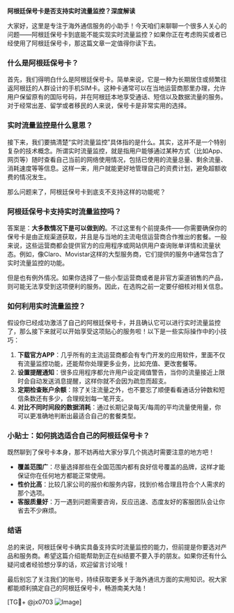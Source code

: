 **阿根廷保号卡是否支持实时流量监控？深度解读**

大家好，这里是专注于海外通信服务的小助手！今天咱们来聊聊一个很多人关心的问题——阿根廷保号卡到底能不能实现实时流量监控？如果你正在考虑购买或者已经使用了阿根廷保号卡，那这篇文章一定值得你读下去。

### 什么是阿根廷保号卡？

首先，我们得明白什么是阿根廷保号卡。简单来说，它是一种为长期居住或频繁往返阿根廷的人群设计的手机SIM卡。这种卡通常可以在当地运营商那里办理，允许用户保留原有的国际号码，并在阿根廷本地享受通话、短信以及数据流量的服务。对于经常出差、留学或者移民的人来说，保号卡是非常实用的选择。

### 实时流量监控是什么意思？

接下来，我们要搞清楚“实时流量监控”具体指的是什么。其实，这并不是一个特别复杂的技术概念。所谓实时流量监控，就是指用户能够通过某种方式（比如App、网页等）随时查看自己当前的网络使用情况，包括已使用的流量总量、剩余流量、消耗速度等等信息。这样一来，用户就能更好地管理自己的资费计划，避免超额收费的情况发生。

那么问题来了，阿根廷保号卡到底支不支持这样的功能呢？

### 阿根廷保号卡支持实时流量监控吗？

答案是：**大多数情况下是可以做到的**。不过这里有个前提条件——你需要确保你的保号卡是由正规渠道获取，并且是与当地的主流电信运营商合作推出的套餐。一般来说，这些运营商都会提供官方的应用程序或网站供用户查询账单详情和流量状态。例如，像Claro、Movistar这样的大型服务商，它们提供的服务中通常包含了实时流量监控的功能。

但是也有例外情况。如果你选择了一些小型运营商或者是非官方渠道销售的产品，则可能无法享受到这项便利的服务。因此，在选购之前一定要仔细核对相关信息。

### 如何利用实时流量监控？

假设你已经成功激活了自己的阿根廷保号卡，并且确认它可以进行实时流量监控了，那么接下来就可以开始享受这项贴心的服务啦！以下是一些实际操作中的小技巧：

1. **下载官方APP**：几乎所有的主流运营商都会有专门开发的应用软件，里面不仅有流量监控功能，还能帮你处理更多业务，比如充值、更改套餐等。
2. **设置提醒通知**：很多应用程序都允许用户设定阈值警告，当你的流量接近上限时会自动发送消息提醒，这样你就不会因为疏忽而超支。
3. **定期检查账户余额**：除了关注流量之外，也不要忘了顺便看看通话分钟数和短信条数还有多少，合理规划每一笔开支。
4. **对比不同时间段的数据消耗**：通过长期记录每天/每周的平均流量使用量，你可以更准确地判断出最适合自己的套餐类型。

### 小贴士：如何挑选适合自己的阿根廷保号卡？

既然聊到了保号卡本身，那不妨再给大家分享几个挑选时需要注意的地方吧！

- **覆盖范围广**：尽量选择那些在全国范围内都有良好信号覆盖的品牌，这样才能保证你在任何地方都能正常使用。
- **性价比高**：比较几家公司的报价和服务内容，找到价格合理且符合个人需求的那个选项。
- **客服质量好**：万一遇到问题需要咨询，反应迅速、态度友好的客服团队会让你省去不少麻烦。

### 结语

总的来说，阿根廷保号卡确实具备支持实时流量监控的能力，但前提是你要选对产品和服务商。希望这篇介绍能帮助到正在纠结要不要入手的朋友。如果你还有什么疑问或者经验想分享的话，欢迎留言讨论哦！

最后别忘了关注我们的账号，持续获取更多关于海外通讯方面的实用知识。祝大家都能顺利搞定自己的阿根廷保号卡，畅游南美大陆！

[TG💪+ @jx0703 ![Image](https://github.com/user-attachments/assets/dbca1d08-cadb-493c-b0ec-ad6f7a83f270)]
